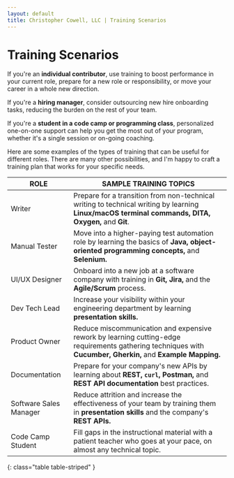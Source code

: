 ```yaml
---
layout: default
title: Christopher Cowell, LLC | Training Scenarios
---
```


# Training Scenarios

If you're an **individual contributor**, use training to boost performance in your current role, prepare for a new role or responsibility, or move your career in a whole new direction.

If you're a **hiring manager**, consider outsourcing new hire onboarding tasks, reducing the burden on the rest of your team.

If you're a **student in a code camp or programming class**, personalized one-on-one support can help you get the most out of your program, whether it's a single session or on-going coaching.

Here are some examples of the types of training that can be useful for different roles. There are many other possibilities, and I'm happy to craft a training plan that works for your specific needs.

| ROLE | SAMPLE TRAINING TOPICS |
| ----- | -----|
| Writer | Prepare for a transition from non-technical writing to technical writing by learning **Linux/macOS terminal commands, DITA, Oxygen,** and **Git**. |
| Manual Tester | Move into a higher-paying test automation role by learning the basics of **Java, object-oriented programming concepts,** and **Selenium.** |
| UI/UX Designer | Onboard into a new job at a software company with training in **Git, Jira,** and the **Agile/Scrum** process. |
| Dev Tech Lead | Increase your visibility within your engineering department by learning **presentation skills.** |
| Product Owner | Reduce miscommunication and expensive rework by learning cutting-edge requirements gathering techniques with **Cucumber, Gherkin,** and **Example Mapping.**
| Documentation | Prepare for your company's new APIs by learning about **REST, `curl`, Postman,** and **REST API documentation** best practices. | 
| Software Sales Manager | Reduce attrition and increase the effectiveness of your team by training them in **presentation skills** and the company's **REST APIs.**
| Code Camp Student | Fill gaps in the instructional material with a patient teacher who goes at your pace, on almost any technical topic.
{: class="table table-striped" }

